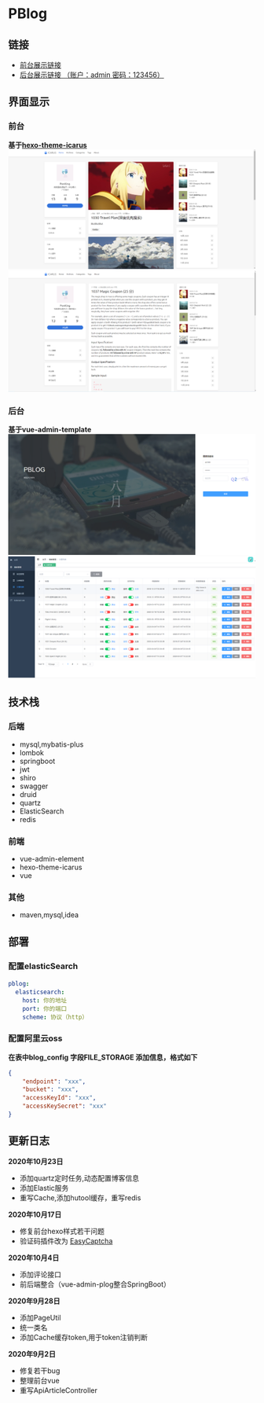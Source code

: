# PBlog
## 链接
- [前台展示链接](http://121.36.90.108:80) 
- [后台展示链接 （账户：admin 密码：123456）](http://121.36.90.108/admin/index)  
## 界面显示
### 前台
**基于[hexo-theme-icarus](https://github.com/ppoffice/hexo-theme-icarus)**
![markdown](./images/fc6233ade79e0d5e5723c7f87a65700.png)
![markdown](./images/4f5d267468cfba4f2ad0cb2ee7d9dd9.png)
### 后台
**基于vue-admin-template**
![markdown](./images/4f5d267468cfba4f2ad0cb2ee7d9dxa.png)
![markdown](./images/4f5d267468cfba4f2ad0cb2ee7d94h2.jpg)
## 技术栈
### 后端
- mysql,mybatis-plus
- lombok
- springboot
- jwt
- shiro
- swagger
- druid
- quartz
- ElasticSearch
- redis
### 前端
- vue-admin-element
- hexo-theme-icarus
- vue
### 其他
- maven,mysql,idea
## 部署
### 配置elasticSearch
```yaml
pblog:
  elasticsearch:
    host: 你的地址
    port: 你的端口
    scheme: 协议（http）

```

### 配置阿里云oss
**在表中blog_config 字段FILE_STORAGE 添加信息，格式如下**
```json
{
    "endpoint": "xxx",
    "bucket": "xxx",
    "accessKeyId": "xxx",
    "accessKeySecret": "xxx"
}
```
## 更新日志
**2020年10月23日**
- 添加quartz定时任务,动态配置博客信息
- 添加Elastic服务
- 重写Cache,添加hutool缓存，重写redis

**2020年10月17日**
- 修复前台hexo样式若干问题
- 验证码插件改为 [EasyCaptcha](https://gitee.com/whvse/EasyCaptcha)

**2020年10月4日**
- 添加评论接口
- 前后端整合（vue-admin-plog整合SpringBoot）

**2020年9月28日**
- 添加PageUtil
- 统一类名
- 添加Cache缓存token,用于token注销判断

**2020年9月2日**
-  修复若干bug
-  整理前台vue
-  重写ApiArticleController
